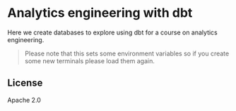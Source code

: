 # Analytics engineering with dbt

Here we create databases to explore using dbt for a course on analytics engineering. 

> Please note that this sets some environment variables so if you create some new terminals please load them again.

## License

Apache 2.0
